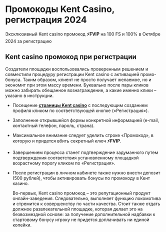 # Промокоды Kent Casino, регистрация 2024

 Эксклюзивный Kent casino промокод **⚡️FVIP** на 100 FS и 100% в Октябре 2024 за регистрацию

 ## Kent casino промокод при регистрации
 
Создатели площадки воспользовались проверенным решением и совместили процедуру регистрации Kent casino с активацией промо-бонуса. Таким образом, клиент не просто получает желаемое, но и экономит при этом массу времени. Буквально после пары кликов можно забирать обещанное вознаграждение, а какие именно клики – указано в инструкции.

- Посещение **[страницы Kent casino](https://linksc.ru/kent_fvip)** с последующим созданием профиля кликом по соответствующей кнопке («Регистрация»).
- Заполнение открывшейся формы конкретной информацией (e-mail, контактный телефон, пароль, страна).
- Максимальное внимание следует уделить строке «Промокод», в которую и придется вбить секретный ключ **⚡️FVIP**.
- Завершением процесса станет подтверждение задуманного путем подтверждения соответствия установленному площадкой возрастному порогу кликом по «Регистрация».
- После регистрации в личном кабинете также нужно внести депозит (500 рублей), чтобы активировать бонусы по промокоду в Кент казино.

  
  Во-первых, Kent casino промокод – это репутационный продукт онлайн-заведения. Следовательно, выполняет функцию локомотива и стремится к совершенству по части качества. Стоит также отдать должное развлекательной площадке, которая делает это на безвозмездной основе: за получение дополнительной надбавки к стартовому бонусу игроку не придется доплачивать ни единой копейки.


